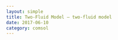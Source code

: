 ```yaml
---
layout: simple
title: Two-Fluid Model — two-fluid model  
date: 2017-06-10
category: comsol
---
```


